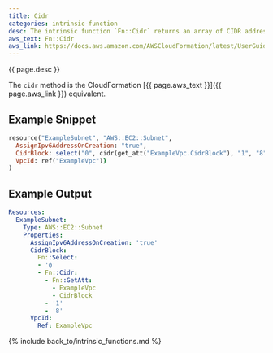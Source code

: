 ```yaml
---
title: Cidr
categories: intrinsic-function
desc: The intrinsic function `Fn::Cidr` returns an array of CIDR address blocks. The number of CIDR blocks returned is dependent on the count parameter.
aws_text: Fn::Cidr
aws_link: https://docs.aws.amazon.com/AWSCloudFormation/latest/UserGuide/intrinsic-function-reference-cidr.html
---
```


{{ page.desc }}

The `cidr` method is the CloudFormation [{{ page.aws_text }}]({{ page.aws_link }}) equivalent.

## Example Snippet

```ruby
resource("ExampleSubnet", "AWS::EC2::Subnet",
  AssignIpv6AddressOnCreation: "true",
  CidrBlock: select("0", cidr(get_att("ExampleVpc.CidrBlock"), "1", "8")),
  VpcId: ref("ExampleVpc")}
)
```

## Example Output

```yaml
Resources:
  ExampleSubnet:
    Type: AWS::EC2::Subnet
    Properties:
      AssignIpv6AddressOnCreation: 'true'
      CidrBlock:
        Fn::Select:
        - '0'
        - Fn::Cidr:
          - Fn::GetAtt:
            - ExampleVpc
            - CidrBlock
          - '1'
          - '8'
      VpcId:
        Ref: ExampleVpc
```

{% include back_to/intrinsic_functions.md %}


